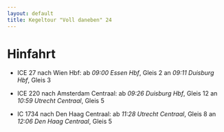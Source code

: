 ```yaml
---
layout: default
title: Kegeltour "Voll daneben" 24
---
```


# Hinfahrt

- ICE 27 nach Wien Hbf:
ab *09:00 Essen Hbf*, Gleis 2
an *09:11 Duisburg Hbf*, Gleis 3

- ICE 220 nach Amsterdam Centraal:
ab *09:26 Duisburg Hbf*, Gleis 12
an *10:59 Utrecht Centraal*, Gleis 5

- IC 1734 nach Den Haag Centraal:
ab *11:28 Utrecht Centraal*, Gleis 8
an *12:06 Den Haag Centraal*, Gleis 5

